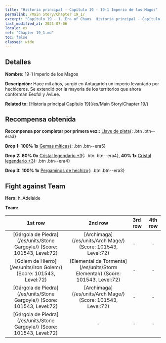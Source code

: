 ```yaml
---
title: "Historia principal - Capítulo 19 - 19-1 Imperio de los Magos"
permalink: /Main Story/Chapter 19_1/
excerpt: "Capítulo 19 - 1. Era of Chaos  Historia principal - Capítulo 19_1. 19-1 Imperio de los Magos"
last_modified_at: 2021-07-06
locale: es
ref: "Chapter 19_1.md"
toc: false
classes: wide
---
```


## Detalles

 **Nombre:** 19-1 Imperio de los Magos

 **Descripción:** Hace mil años, surgió en Antagarich un imperio levantado por hechiceros. Se extendió por la mayoría de los territorios que ahora conforman Eeofol y AvLee.

 **Related to:** [Historia principal Capítulo 19](/es/Main Story/Chapter 19/)

## Recompensa obtenida

 **Recompensa por completar por primera vez::** [Llave de plata](/ItemsES/con_693/){: .btn .btn--era3}

 **Drop 1:** **100% 1x** [Gemas míticas](/ItemsES/mat_65/){: .btn .btn--era5}

 **Drop 2:** **60% 0x** [Cristal legendario +3](/ItemsES/mat_59/){: .btn .btn--era4}, **40% 1x** [Cristal legendario +3](/ItemsES/mat_59/){: .btn .btn--era4}

 **Drop 3:** **100% 1x** [Pergaminos de hechizo](/ItemsES/con_694/){: .btn .btn--era3}


## Fight against Team
 **Hero:** h_Adelaide

 **Team:**


  | 1st row | 2nd row | 3rd row | 4th row |
  |:----:|:----:|:----|:----:|
  | [Gárgola de Piedra](/es/units/Stone Gargoyle/) (Score: 101543, Level:72)  | [Archimaga](/es/units/Arch Mage/) (Score: 101543, Level:72)  | - | - |
  | [Gólem de Hierro](/es/units/Iron Golem/) (Score: 101543, Level:72)  | [Elemental de Tormenta](/es/units/Storm Elemental/) (Score: 101543, Level:72)  | - | - |
  | [Gárgola de Piedra](/es/units/Stone Gargoyle/) (Score: 101543, Level:72)  | [Archimaga](/es/units/Arch Mage/) (Score: 101543, Level:72)  | - | - |
  | [Gárgola de Piedra](/es/units/Stone Gargoyle/) (Score: 101543, Level:72)  | - | - | - |


